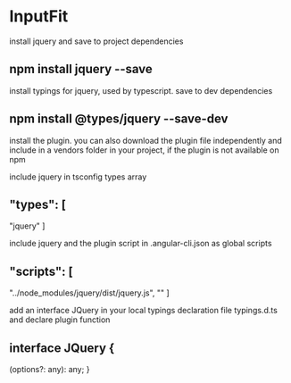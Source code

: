 # InputFit

install jquery and save to project dependencies

## npm install jquery --save

install typings for jquery, used by typescript. save to dev dependencies

## npm install @types/jquery --save-dev

install the plugin. you can also download the plugin file independently and include in a vendors folder in your project, if the plugin is not available on npm

include jquery in tsconfig types array

## "types": [
  "jquery"
]

include jquery and the plugin script in .angular-cli.json as global scripts

## "scripts": [
  "../node_modules/jquery/dist/jquery.js",
  "<path-to-plugin-script-file>"
]

add an interface JQuery in your local typings declaration file typings.d.ts and declare plugin function

## interface JQuery {
  <your-plugin-name>(options?: any): any;
}